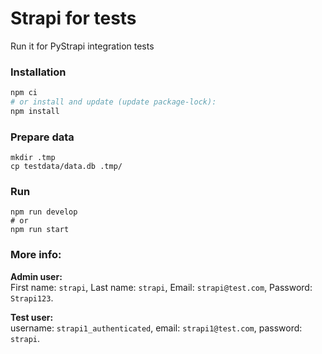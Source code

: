 # Strapi for tests
Run it for PyStrapi integration tests

### Installation
```bash
npm ci
# or install and update (update package-lock):
npm install
```

### Prepare data
```
mkdir .tmp
cp testdata/data.db .tmp/
```


### Run
```
npm run develop
# or
npm run start
```

### More info:
**Admin user:**  
First name: `strapi`, Last name: `strapi`, Email: `strapi@test.com`, Password: `Strapi123`.

**Test user:**  
username: `strapi1_authenticated`, email: `strapi1@test.com`, password: `strapi`.
